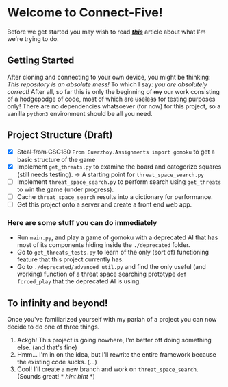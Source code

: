 # Welcome to Connect-Five!

Before we get started you may wish to read **_[this](https://www.researchgate.net/publication/2252447_Go-Moku_and_Threat_Space_Search "(PDF) Go-Moku and Threat-Space Search")_** article about what ~~I'm~~ we're trying to do.

## Getting Started

After cloning and connecting to your own device, you might be thinking: *This repository is an absolute mess!*
To which I say: *you are absolutely correct!*
After all, so far this is only the beginning of ~~my~~ our work consisting of a hodgepodge of code, most of which are ~~useless~~ for testing purposes only!
There are no dependencies whatsoever (for now) for this project, so a vanilla `python3` environment should be all you need.

## Project Structure (Draft)

- [x] ~~Steal from CSC180~~ `From Guerzhoy.Assignments import gomoku` to get a basic structure of the game
- [x] Implement `get_threats.py` to examine the board and categorize squares (still needs testing). → A starting point for `threat_space_search.py`
- [ ] Implement `threat_space_search.py` to perform search using `get_threats` to win the game (under progress).
- [ ] Cache `threat_space_search` results into a dictionary for performance.
- [ ] Get this project onto a server and create a front end web app.

### Here are some stuff you can do immediately

- Run `main.py`, and play a game of gomoku with a deprecated AI that has most of its components hiding inside the `./deprecated` folder.
- Go to `get_threats_tests.py` to learn of the only (sort of) functioning feature that this project currently has.
- Go to `./deprecated/advanced_util.py` and find the only useful (and working) function of a threat space searching prototype `def forced_play` that the deprecated AI is using.

## To infinity and beyond!

Once you've familiarized yourself with my pariah of a project you can now decide to do one of three things.
1. Ackgh! This project is going nowhere, I'm better off doing something else. (and that's fine)
2. Hmm... I'm in on the idea, but I'll rewrite the entire framework because the existing code sucks. (...)
3. Cool! I'll create a new branch and work on `threat_space_search`. (Sounds great! * *hint hint* *)
